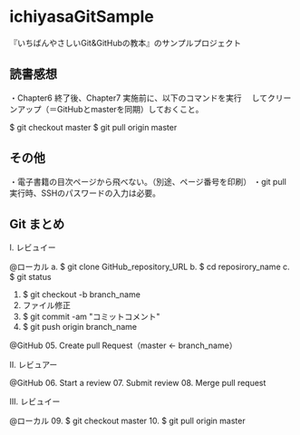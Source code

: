 # ichiyasaGitSample
『いちばんやさしいGit&GitHubの教本』のサンプルプロジェクト

## 読書感想

・Chapter6 終了後、Chapter7 実施前に、以下のコマンドを実行
　してクリーンアップ（＝GitHubとmasterを同期）しておくこと。

$ git checkout master
$ git pull origin master

## その他

・電子書籍の目次ページから飛べない。（別途、ページ番号を印刷）
・git pull 実行時、SSHのパスワードの入力は必要。

## Git まとめ

I. レビュイー

@ローカル
a. $ git clone GitHub_repository_URL
b. $ cd reposirory_name
c. $ git status

01. $ git checkout -b branch_name
02. ファイル修正
03. $ git commit -am "コミットコメント"
04. $ git push origin branch_name

@GitHub
05. Create pull Request（master ← branch_name）


II. レビュアー

@GitHub
06. Start a review
07. Submit review 
08. Merge pull request


III. レビュイー

@ローカル
09. $ git checkout master
10. $ git pull origin master